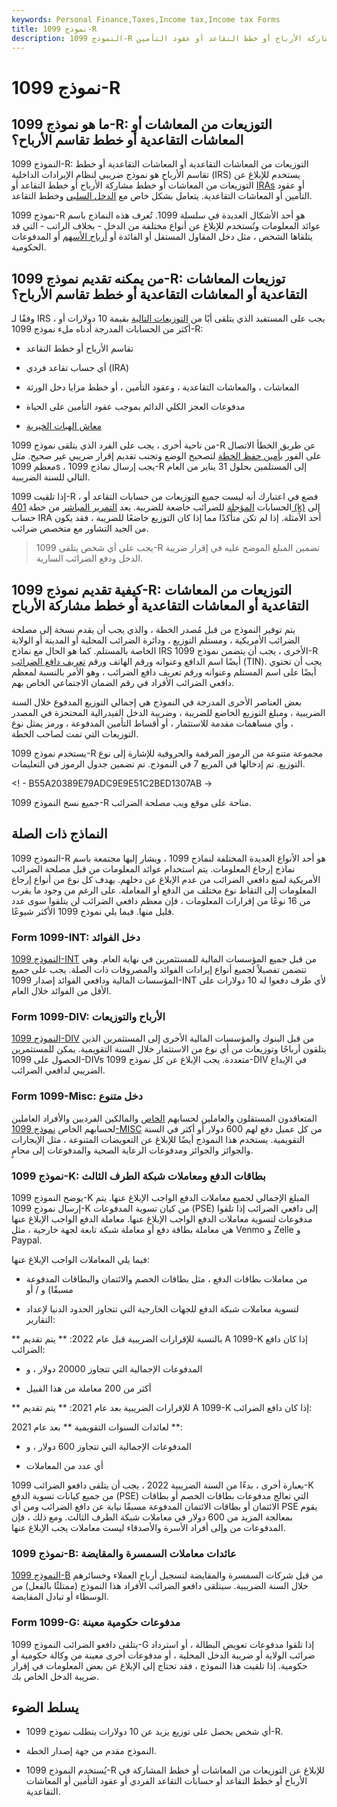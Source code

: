 ```yaml
---
keywords: Personal Finance,Taxes,Income tax,Income tax Forms
title: نموذج 1099-R
description: النموذج 1099-R هو نموذج ضريبي لمصلحة الضرائب يُستخدم للإبلاغ عن التوزيعات من المعاشات أو خطط مشاركة الأرباح أو خطط التقاعد أو عقود التأمين.
---
```


# نموذج 1099-R
## ما هو نموذج 1099-R: التوزيعات من المعاشات أو المعاشات التقاعدية أو خطط تقاسم الأرباح؟

النموذج 1099-R: التوزيعات من المعاشات التقاعدية أو المعاشات التقاعدية أو خطط تقاسم الأرباح هو نموذج ضريبي لنظام الإيرادات الداخلية (IRS) يستخدم للإبلاغ عن التوزيعات من المعاشات أو خطط مشاركة الأرباح أو خطط التقاعد أو [IRAs](/ira) أو عقود التأمين أو المعاشات التقاعدية. يتعامل بشكل خاص مع [الدخل السلبي](/passiveincome) وخطط التقاعد.

نموذج 1099-R هو أحد الأشكال العديدة في سلسلة 1099. تُعرف هذه النماذج باسم عوائد المعلومات وتُستخدم للإبلاغ عن أنواع مختلفة من الدخل - بخلاف الراتب - التي قد يتلقاها الشخص ، مثل دخل المقاول المستقل أو الفائدة أو [أرباح الأسهم](/dividend) أو المدفوعات الحكومية.

## من يمكنه تقديم نموذج 1099-R: توزيعات المعاشات التقاعدية أو المعاشات التقاعدية أو خطط تقاسم الأرباح؟

وفقًا لـ IRS ، يجب على المستفيد الذي يتلقى أيًا من [التوزيعات التالية](/distribution) بقيمة 10 دولارات أو أكثر من الحسابات المدرجة أدناه ملء نموذج 1099-R:

- تقاسم الأرباح أو خطط التقاعد

- أي حساب تقاعد فردي (IRA)

- المعاشات ، والمعاشات التقاعدية ، وعقود التأمين ، أو خطط مزايا دخل الورثة

- مدفوعات العجز الكلي الدائم بموجب عقود التأمين على الحياة

- [معاش الهبات الخيرية](/charitable-gift-annuity)

من ناحية أخرى ، يجب على الفرد الذي يتلقى نموذج 1099-R عن طريق الخطأ الاتصال على الفور [بأمين حفظ الخطة](/custodian) لتصحيح الوضع وتجنب تقديم إقرار ضريبي غير صحيح. مثل معظم 1099s ، يجب إرسال نماذج 1099-R إلى المستلمين بحلول 31 يناير من العام التالي للسنة الضريبية.

إذا تلقيت 1099-R ، فضع في اعتبارك أنه ليست جميع التوزيعات من حسابات التقاعد أو الحسابات [المؤجلة](/taxdeferred) للضرائب خاضعة للضريبة. يعد [التمرير المباشر](/directrollover) من خطة [401 (k)](/401kplan) إلى حساب IRA أحد الأمثلة. إذا لم تكن متأكدًا مما إذا كان التوزيع خاضعًا للضريبة ، فقد يكون من الجيد التشاور مع متخصص ضرائب.

> يجب على أي شخص يتلقى 1099-R تضمين المبلغ الموضح عليه في إقرار ضريبة الدخل ودفع الضرائب السارية.

>

## كيفية تقديم نموذج 1099-R: التوزيعات من المعاشات التقاعدية أو المعاشات التقاعدية أو خطط مشاركة الأرباح

يتم توفير النموذج من قبل مُصدر الخطة ، والذي يجب أن يقدم نسخة إلى مصلحة الضرائب الأمريكية ، ومستلم التوزيع ، ودائرة الضرائب المحلية أو المدينة أو الولاية الخاصة بالمستلم. كما هو الحال مع نماذج IRS الأخرى ، يجب أن يتضمن نموذج 1099-R أيضًا اسم الدافع وعنوانه ورقم الهاتف ورقم [تعريف دافع الضرائب](/tax-indentification-number-tin) (TIN). يجب أن تحتوي أيضًا على اسم المستلم وعنوانه ورقم تعريف دافع الضرائب ، وهو الأمر بالنسبة لمعظم دافعي الضرائب الأفراد في رقم الضمان الاجتماعي الخاص بهم.

بعض العناصر الأخرى المدرجة في النموذج هي إجمالي التوزيع المدفوع خلال السنة الضريبية ، ومبلغ التوزيع الخاضع للضريبة ، وضريبة الدخل الفيدرالية المحتجزة في المصدر ، وأي مساهمات مقدمة للاستثمار ، أو أقساط التأمين المدفوعة ، ورمز يمثل نوع التوزيعات التي تمت لصاحب الخطة.

يستخدم نموذج 1099-R مجموعة متنوعة من الرموز المرقمة والحروفية للإشارة إلى نوع التوزيع. تم إدخالها في المربع 7 في النموذج. تم تضمين جدول الرموز في التعليمات.

<! - B55A20389E79ADC9E9E51C2BED1307AB ->

جميع نسخ النموذج 1099-R متاحة على موقع ويب مصلحة الضرائب.

## النماذج ذات الصلة

النموذج 1099-R هو أحد الأنواع العديدة المختلفة لنماذج 1099 ، ويشار إليها مجتمعة باسم نماذج إرجاع المعلومات. يتم استخدام عوائد المعلومات من قبل مصلحة الضرائب الأمريكية لمنع دافعي الضرائب من عدم الإبلاغ عن دخلهم. يهدف كل نوع من أنواع إرجاع المعلومات إلى التقاط نوع مختلف من الدفع أو المعاملة. على الرغم من وجود ما يقرب من 16 نوعًا من إقرارات المعلومات ، فإن معظم دافعي الضرائب لن يتلقوا سوى عدد قليل منها. فيما يلي نموذج 1099 الأكثر شيوعًا.

### Form 1099-INT: دخل الفوائد

[النموذج 1099-INT](/form-1099-int) من قبل جميع المؤسسات المالية للمستثمرين في نهاية العام. وهي تتضمن تفصيلاً لجميع أنواع إيرادات الفوائد والمصروفات ذات الصلة. يجب على جميع المؤسسات المالية ودافعي الفوائد إصدار 1099-INT لأي طرف دفعوا له 10 دولارات على الأقل من الفوائد خلال العام.

### Form 1099-DIV: الأرباح والتوزيعات

[النموذج 1099-DIV](/form1099div) من قبل البنوك والمؤسسات المالية الأخرى إلى المستثمرين الذين يتلقون أرباحًا وتوزيعات من أي نوع من الاستثمار خلال السنة التقويمية. يمكن للمستثمرين الحصول على 1099-DIVs متعددة. يجب الإبلاغ عن كل نموذج 1099-DIV في الإيداع الضريبي لدافعي الضرائب.

### Form 1099-Misc: دخل متنوع

المتعاقدون المستقلون والعاملين لحسابهم [الخاص](/soleproprietorship) والمالكين الفرديين والأفراد العاملين لحسابهم الخاص [نموذج 1099-MISC](/form1099-misc) من كل عميل دفع لهم 600 دولار أو أكثر في السنة التقويمية. يستخدم هذا النموذج أيضًا للإبلاغ عن التعويضات المتنوعة ، مثل الإيجارات والجوائز والجوائز ومدفوعات الرعاية الصحية والمدفوعات إلى محامٍ.

### نموذج 1099-K: بطاقات الدفع ومعاملات شبكة الطرف الثالث

يوضح النموذج 1099-K المبلغ الإجمالي لجميع معاملات الدفع الواجب الإبلاغ عنها. يتم إرسال نموذج 1099-K من كيان تسوية المدفوعات (PSE) إلى دافعي الضرائب إذا تلقوا مدفوعات لتسوية معاملات الدفع الواجب الإبلاغ عنها. معاملة الدفع الواجب الإبلاغ عنها هي معاملة بطاقة دفع أو معاملة شبكة تابعة لجهة خارجية ، مثل Venmo و Zelle و Paypal.

فيما يلي المعاملات الواجب الإبلاغ عنها:

- من معاملات بطاقات الدفع ، مثل بطاقات الخصم والائتمان والبطاقات المدفوعة مسبقًا) و / أو

- لتسوية معاملات شبكة الدفع للجهات الخارجية التي تتجاوز الحدود الدنيا لإعداد التقارير:

** بالنسبة للإقرارات الضريبية قبل عام 2022: ** يتم تقديم A 1099-K إذا كان دافع الضرائب:

- المدفوعات الإجمالية التي تتجاوز 20000 دولار ، و

- أكثر من 200 معاملة من هذا القبيل

** للإقرارات الضريبية بعد عام 2021: ** يتم تقديم A 1099-K إذا كان دافع الضرائب:

لعائدات السنوات التقويمية ** بعد عام 2021 **:

- المدفوعات الإجمالية التي تتجاوز 600 دولار ، و

- أي عدد من المعاملات

بعبارة أخرى ، بدءًا من السنة الضريبية 2022 ، يجب أن يتلقى دافعو الضرائب 1099-K من جميع كيانات تسوية الدفع (PSE) التي تعالج مدفوعات بطاقات الخصم أو بطاقات الائتمان أو بطاقات الائتمان المدفوعة مسبقًا نيابة عن دافع الضرائب ومن أي PSE يقوم بمعالجة المزيد من 600 دولار في معاملات شبكة الطرف الثالث. ومع ذلك ، فإن المدفوعات من وإلى أفراد الأسرة والأصدقاء ليست معاملات يجب الإبلاغ عنها.

### نموذج 1099-B: عائدات معاملات السمسرة والمقايضة

[النموذج 1099-B](/form-1099-b) من قبل شركات السمسرة والمقايضة لتسجيل أرباح العملاء وخسائرهم خلال السنة الضريبية. سيتلقى دافعو الضرائب الأفراد هذا النموذج (ممتلئًا بالفعل) من الوسطاء أو تبادل المقايضة.

### Form 1099-G: مدفوعات حكومية معينة

يتلقى دافعو الضرائب النموذج 1099-G إذا تلقوا مدفوعات تعويض البطالة ، أو استرداد ضرائب الولاية أو ضريبة الدخل المحلية ، أو مدفوعات أخرى معينة من وكالة حكومية أو حكومية. إذا تلقيت هذا النموذج ، فقد تحتاج إلى الإبلاغ عن بعض المعلومات في إقرار ضريبة الدخل الخاص بك.

## يسلط الضوء

- أي شخص يحصل على توزيع يزيد عن 10 دولارات يتطلب نموذج 1099-R.

- النموذج مقدم من جهة إصدار الخطة.

- يُستخدم النموذج 1099-R للإبلاغ عن التوزيعات من المعاشات أو خطط المشاركة في الأرباح أو خطط التقاعد أو حسابات التقاعد الفردي أو عقود التأمين أو المعاشات التقاعدية.

